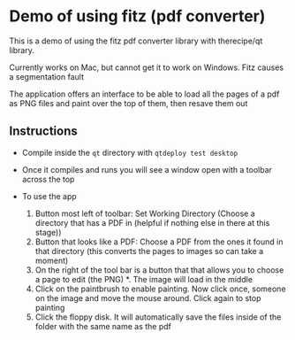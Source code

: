 # Demo of using fitz (pdf converter)

This is a demo of using the fitz pdf converter library with therecipe/qt library.

Currently works on Mac, but cannot get it to work on Windows. Fitz causes a segmentation fault


The application offers an interface to be able to load all the pages of a pdf as PNG files and paint over the top of them, then resave them out

## Instructions

* Compile inside the `qt` directory with `qtdeploy test desktop`
* Once it compiles and runs you will see a window open with a toolbar across the top

* To use the app

    1. Button most left of toolbar: Set Working Directory (Choose a directory that has a PDF in (helpful if nothing else in there at this stage))
    2. Button that looks like a PDF: Choose a PDF from the ones it found in that directory (this converts the pages to images so can take a moment)
    3. On the right of the tool bar is a button that that allows you to choose a page to edit (the PNG)
      *. The image will load in the middle
    4. Click on the paintbrush to enable painting. Now click once, someone on the image and move the mouse around. Click again to stop painting
    5. Click the floppy disk. It will automatically save the files inside of the folder with the same name as the pdf
